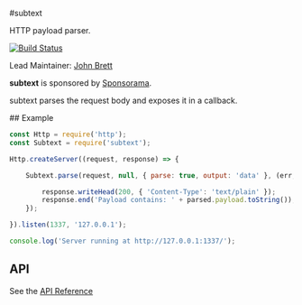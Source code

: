 #subtext

HTTP payload parser.

[![Build Status](https://secure.travis-ci.org/hapijs/subtext.svg?branch=master)](http://travis-ci.org/hapijs/subtext)

Lead Maintainer: [John Brett](https://github.com/johnbrett)

**subtext** is sponsored by [Sponsorama](http://www.sponsorama.io).

subtext parses the request body and exposes it in a callback.

## Example

```javascript
const Http = require('http');
const Subtext = require('subtext');

Http.createServer((request, response) => {

    Subtext.parse(request, null, { parse: true, output: 'data' }, (err, parsed) => {

        response.writeHead(200, { 'Content-Type': 'text/plain' });
        response.end('Payload contains: ' + parsed.payload.toString());
    });

}).listen(1337, '127.0.0.1');

console.log('Server running at http://127.0.0.1:1337/');

```

## API

See the [API Reference](API.md)
